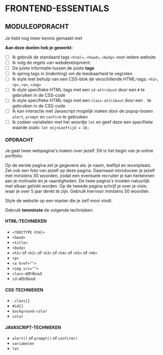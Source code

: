 # FRONTEND-ESSENTIALS

## MODULEOPDRACHT

Je hebt nog meer kennis gemaakt met

__Aan deze doelen heb je gewerkt:__

- [ ]  Ik gebruik de standaard tags `<html>`, `<head>`, `<body>` voor iedere website
- [ ]  Ik volg de regels van webdevelopment:
  - [ ]  De juiste informatie tussen de juiste __tags__
  - [ ]  Ik spring tags in (indenting) om de leesbaarheid te vegroten
- [ ]   Ik style met behulp van een CSS-blok de verschillende HTML-tags: `<h1>`, `<p>`, `<a>`, `<img>`
- [ ]  Ik style specifieke HTML-tags met een `id-attribuut` door een `#` te gebruiken in de CSS-code
- [ ]  Ik style specifieke HTML-tags met een `class-attribuut` door een `.` te gebruiken in de CSS-code
- [ ]  Ik kan interactie met Javascript mogelijk maken door de popup-boxen `alert`, `prompt` en `confirm` te gebruiken
- [ ]  Ik codeer variabelen met het woordje `let` en geef deze een specifieke waarde zoals: `let mijnLeeftijd = 16;`

### OPDRACHT

Je gaat twee webpagina's maken over jezelf. Dit is het begin van je online portfolio.

Op de eerste pagina zet je gegevens als: je naam, leeftijd en woonplaats. Zet ook een foto van jezelf op deze pagina. Daarnaast introduceer je jezelf met minstens 30 woorden, zodat een eventuele recruiter je kan herkennen aan je motivatie en je vaardigheden. De twee pagina's moeten natuurlijk met elkaar gelinkt worden. Op de tweede pagina schrijf je over je visie; waar je over 5 jaar denkt te zijn. Gebruik hiervoor minstens 50 woorden.

Style de website op een manier die je zelf mooi vindt.

Gebruik __tenminste__ de volgende technieken:

#### HTML-TECHNIEKEN

- `<!DOCTYPE html>`
- `<head>`
- `<title>`
- `<body>`
- `<h1>` of `<h2>` of `<h3>` of `<h4>` of `<h5>` of `<h6>`
- `<p>`
- `<a href="">`
- `<img src="">`
- `class`-attribuut
- `id`-attribuut

#### CSS-TECHNIEKEN

- `.class{}`
- `#id{}`
- `background-color`
- `color`
  
#### JAVASCRIPT-TECHNIEKEN

- `alert()` of `prompt()` of `confirm()`
- `variabelen`
- `let`
